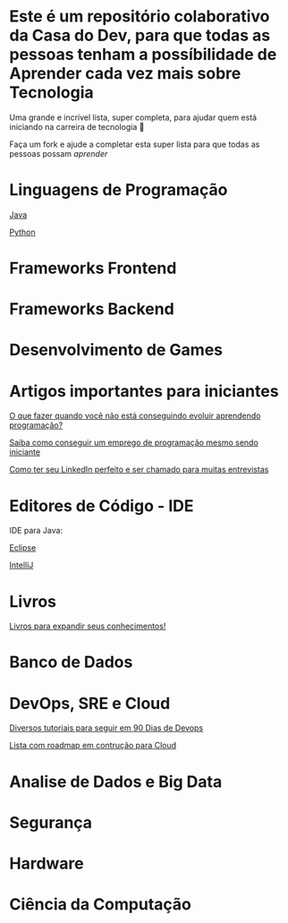 # Este é um repositório colaborativo da Casa do Dev, para que todas as pessoas tenham a possíbilidade de Aprender cada vez mais sobre Tecnologia
Uma grande e incrível lista, super completa, para ajudar quem está iniciando na carreira de tecnologia 🚀

Faça um fork e ajude a completar esta super lista para que todas as pessoas possam *aprender*


# Linguagens de Programação

[Java](https://www.oracle.com/br/java/technologies/downloads/)

[Python](https://www.python.org/downloads/)

# Frameworks Frontend



# Frameworks Backend



# Desenvolvimento de Games



# Artigos importantes para iniciantes
[O que fazer quando você não está conseguindo evoluir aprendendo programação?](https://casado.dev/o-que-fazer-quando-voce-nao-esta-conseguindo-evoluir-aprendendo-programacao/programacao/)

[Saiba como conseguir um emprego de programação mesmo sendo iniciante](https://casado.dev/saiba-como-conseguir-um-emprego-de-programacao-mesmo-sendo-iniciante-2/programacao/)

[Como ter seu LinkedIn perfeito e ser chamado para muitas entrevistas](https://casado.dev/como-ter-o-linkedin-perfeito-e-ser-chamado-para-entrevistas-de-programacao-mais-rapido/programacao/)



# Editores de Código - IDE
IDE para Java:

[Eclipse](https://www.eclipse.org/downloads/download.php?file=/oomph/epp/2022-09/R/eclipse-inst-jre-win64.exe)

[IntelliJ](https://www.jetbrains.com/pt-br/idea/download/#section=windows)

# Livros
[Livros para expandir seus conhecimentos!]()


# Banco de Dados



# DevOps, SRE e Cloud
[Diversos tutoriais para seguir em 90 Dias de Devops](https://github.com/MichaelCade/90DaysOfDevOps)

[Lista com roadmap em contrução para Cloud](https://github.com/MichaelCade/100DaysOfCloud)



# Analise de Dados e Big Data



# Segurança



# Hardware



# Ciência da Computação
